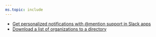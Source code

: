 ```yaml
---
ms.topic: include
---
```


* [Get personalized notifications with @mention support in Slack apps](#get-personalized-notifications-with--support-in-slack-apps)
* [Download a list of organizations to a directory](#download-a-list-of-organizations-to-a-directory)
